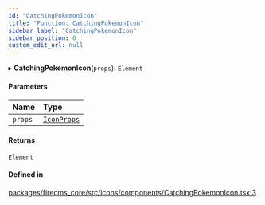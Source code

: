 ```yaml
---
id: "CatchingPokemonIcon"
title: "Function: CatchingPokemonIcon"
sidebar_label: "CatchingPokemonIcon"
sidebar_position: 0
custom_edit_url: null
---
```


▸ **CatchingPokemonIcon**(`props`): `Element`

#### Parameters

| Name | Type |
| :------ | :------ |
| `props` | [`IconProps`](../types/IconProps.md) |

#### Returns

`Element`

#### Defined in

[packages/firecms_core/src/icons/components/CatchingPokemonIcon.tsx:3](https://github.com/FireCMSco/firecms/blob/d45f3739/packages/firecms_core/src/icons/components/CatchingPokemonIcon.tsx#L3)
